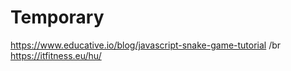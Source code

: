 # Temporary
https://www.educative.io/blog/javascript-snake-game-tutorial
/br
https://itfitness.eu/hu/
